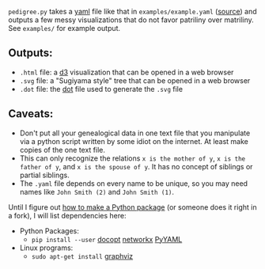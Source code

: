 `pedigree.py` takes a [yaml][] file like that in `examples/example.yaml` ([source][]) and outputs a
few messy visualizations that do not favor patriliny over matriliny.  See `examples/` for example output.

Outputs:
--------
  - `.html` file: a [d3][] visualization that can be opened in a web browser
  - `.svg` file: a "Sugiyama style" tree that can be opened in a web browser
  - `.dot` file: the [dot][] file used to generate the `.svg` file

Caveats:
--------
  - Don't put all your genealogical data in one text file that you manipulate via a python script written by some idiot on the internet.  At least make copies of the one text file.
  - This can only recognize the relations `x is the mother of y`, `x is the father of y`, and `x is the spouse of y`.  It has no concept of siblings or partial siblings.
  - The `.yaml` file depends on every name to be unique, so you may need names like `John Smith (2)` and `John Smith (1)`.

Until I figure out [how to make a Python package][ugh] (or someone does it
right in a fork), I will list dependencies here:
  - Python Packages:
    - `pip install --user` [docopt][] [networkx][] [PyYAML][]
  - Linux programs:
    - `sudo apt-get install` [graphviz][dot]

[yaml]: https://en.wikipedia.org/wiki/YAML
[PyYAML]: http://pyyaml.org
[d3]: http://d3js.org/
[dot]: https://en.wikipedia.org/wiki/Graphviz
[ugh]: http://blog.ionelmc.ro/2015/02/24/the-problem-with-packaging-in-python/
[docopt]: http://docopt.org/
[source]: https://en.wikipedia.org/wiki/Template:Flintstones_family_tree
[networkx]: http://networkx.github.io/documentation/latest/overview.html
